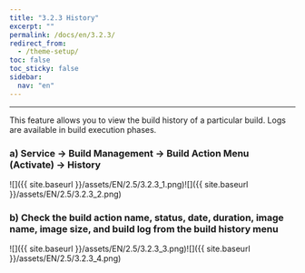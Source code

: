 ```yaml
---
title: "3.2.3 History"
excerpt: ""
permalink: /docs/en/3.2.3/
redirect_from:
  - /theme-setup/
toc: false
toc_sticky: false
sidebar:
  nav: "en"
---
```



---

This feature allows you to view the build history of a particular build. Logs are available in build execution phases.

### a\) Service → Build Management → Build Action Menu \(Activate\) → History
![]({{ site.baseurl }}/assets/EN/2.5/3.2.3_1.png)![]({{ site.baseurl }}/assets/EN/2.5/3.2.3_2.png)

### b\) Check the build action name, status, date, duration, image name, image size, and build log from the build history menu
![]({{ site.baseurl }}/assets/EN/2.5/3.2.3_3.png)![]({{ site.baseurl }}/assets/EN/2.5/3.2.3_4.png)
